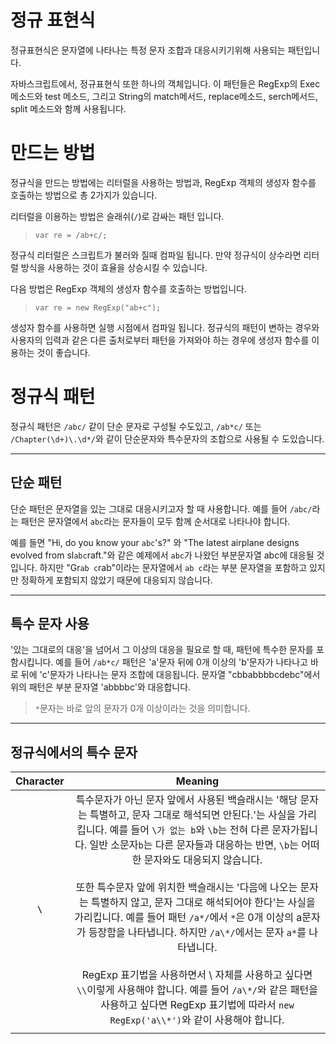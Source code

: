 # 정규 표현식

정규표현식은 문자열에 나타나는 특정 문자 조합과 대응시키기위해 사용되는 패턴입니다.

자바스크립트에서, 정규표현식 또한 하나의 객체입니다. 이 패턴들은 RegExp의 Exec 메소드와 test 메소드, 그리고 String의 match메서드,   replace메소드, serch메서드, split 메소드와 함께 사용됩니다.

# 만드는 방법
정규식을 만드는 방법에는 리터럴을 사용하는 방법과, RegExp 객체의 생성자 함수를 호출하는 방법으로 총 2가지가 있습니다. 

리터럴을 이용하는 방법은 슬래쉬(`/`)로 감싸는 패턴 입니다.  
> `var re = /ab+c/;`  

정규식 리터럴은 스크립트가 불러와 질때 컴파일 됩니다. 만약 정규식이 상수라면 리터럴 방식을 사용하는 것이 효율을 상승시킬 수 있습니다.

다음 방법은 RegExp 객체의 생성자 함수를 호출하는 방법입니다.
> `var re = new RegExp("ab+c");`

생성자 함수를 사용하면 실행 시점에서 컴파일 됩니다. 정규식의 패턴이 변하는 경우와 사용자의 입력과 같은 다른 출처로부터 패턴을 가져와야 하는 경우에 생성자 함수를 이용하는 것이 좋습니다.

# 정규식 패턴
정규식 패턴은 `/abc/` 같이 단순 문자로 구성될 수도있고, `/ab*c/` 또는 `/Chapter(\d+)\.\d*/`와 같이 단순문자와 특수문자의 조합으로 사용될 수 도있습니다.

---
## 단순 패턴
단순 패턴은 문자열을 있는 그대로 대응시키고자 할 때 사용합니다. 예를 들어 `/abc/`라는 패턴은 문자열에서 `abc`라는 문자들이 모두 함께 순서대로 나타나야 합니다. 

예를 들면 "Hi, do you know your `abc`'s?" 와 "The latest airplane designs evolved from sl`abc`raft."와 같은 예제에서 `abc`가 나왔던 부분문자열 abc에 대응될 것 입니다. 하지만 "Gr`ab c`rab"이라는 문자열에서 `ab c`라는 부분 문자열을 포함하고 있지만 정확하게 포함되지 않았기 때문에 대응되지 않습니다.

---
## 특수 문자 사용
'있는 그대로의 대응'을 넘어서 그 이상의 대응을 필요로 할 때, 패턴에 특수한 문자를 포함시킵니다. 예를 들어 `/ab*c/` 패턴은 'a'문자 뒤에 0개 이상의 'b'문자가 나타나고 바로 뒤에 'c'문자가 나타나는 문자 조합에 대응됩니다. 문자열 "cbbabbbbcdebc"에서 위의 패턴은 부분 문자열 'abbbbc'와 대응합니다.

> `*`문자는 바로 앞의 문자가 0개 이상이라는 것을 의미합니다.
---
## 정규식에서의 특수 문자
|<center>Character</center>|<center>Meaning</center>|
|:--------:|:--------:|
|**`\`** | <center>특수문자가 아닌 문자 앞에서 사용된 백슬래시는 '해당 문자는 특별하고, 문자 그대로 해석되면 안된다.'는 사실을 가리킵니다. 예를 들어 `\가 없는 b`와 `\b`는 전혀 다른 문자가됩니다. 일반 소문자`b`는 다른 문자들과 대응하는 반면, `\b`는 어떠한 문자와도 대응되지 않습니다.<br><br>또한  특수문자 앞에 위치한 백슬래시는 '다음에 나오는 문자는 특별하지 않고, 문자 그대로 해석되어야 한다'는 사실을 가리킵니다. 예를 들어 패턴 `/a*/`에서 `*`은 0개 이상의 a문자가 등장함을 나타냅니다. 하지만 `/a\*/`에서는 문자 `a*`를 나타냅니다.<br><br>RegExp 표기법을 사용하면서 \ 자체를 사용하고 싶다면 `\\`이렇게 사용해야 합니다. 예를 들어 `/a\*/`와 같은 패턴을 사용하고 싶다면 RegExp 표기법에 따라서 `new RegExp('a\\*')`와 같이 사용해야 합니다.
</center> |
